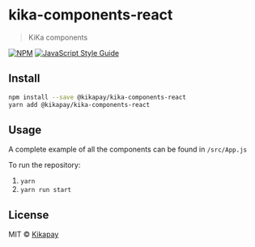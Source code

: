 # kika-components-react

> KiKa components

[![NPM](https://img.shields.io/npm/v/@kikapay/kika-components-react.svg)](https://www.npmjs.com/package/@kikapay/kika-components-react) [![JavaScript Style Guide](https://img.shields.io/badge/code_style-standard-brightgreen.svg)](https://standardjs.com)

## Install

```bash
npm install --save @kikapay/kika-components-react
yarn add @kikapay/kika-components-react
```

## Usage
A complete example of all the components can be found in `/src/App.js`

To run the repository:
1. `yarn`
2. `yarn run start`

## License

MIT © [Kikapay](https://github.com/Kikapay)
